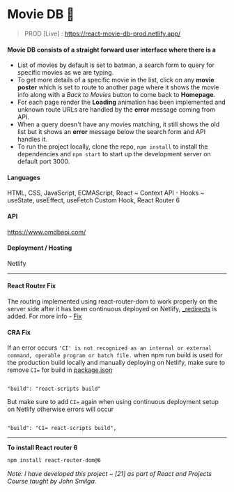 # Movie DB 🎥

> PROD [Live] : https://react-movie-db-prod.netlify.app/

#### Movie DB consists of a straight forward user interface where there is a
- List of movies by default is set to batman, a search form to query for specific movies as we are typing.
- To get more details of a specific movie in the list, click on any **movie poster** which is set to route to another page where it shows the movie info along with a *Back to Movies* button to come back to **Homepage**.
- For each page render the **Loading** animation has been implemented and unknown route URLs are handled by the **error** message coming from API.
- When a query doesn't have any movies matching, it still shows the old list but it shows an **error** message below the search form and API handles it.
- To run the project locally, clone the repo, `npm install` to install the dependencies and `npm start` to start up the development server on default port 3000.

#### Languages

HTML, CSS, JavaScript, ECMAScript, React ~ Context API - Hooks ~ useState, useEffect, useFetch Custom Hook, React Router 6

#### API

https://www.omdbapi.com/

#### Deployment / Hosting

Netlify

---

#### React Router Fix

The routing implemented using react-router-dom to work properly on the server side after it has been continuous deployed on Netlify, [\_redirects](https://github.com/praveen-1995/movie-db-react-project/blob/42cea680883d356f6b9f586381b547d05f333d02/public/_redirects) is added. For more info - [Fix](https://dev.to/dance2die/page-not-found-on-netlify-with-react-router-58mc)

#### CRA Fix

If an error occurs `'CI' is not recognized as an internal or external command, operable program or batch file.` when npm run build is used for the production build locally and manually deploying on Netlify, make sure to remove `CI=` for build in [package.json](https://github.com/praveen-1995/movie-db-react-project/blob/a39c21fa36e2782539f7c660a7f513d7ca32cede/package.json)

```

"build": "react-scripts build"

```

But make sure to add `CI=` again when using continuous deployment setup on Netlify otherwise errors will occur

```

"build": "CI= react-scripts build",

```

---

**To install React router 6**

```sh
npm install react-router-dom@6
```

_Note: I have developed this project ~ [21] as part of React and Projects Course taught by John Smilga._

